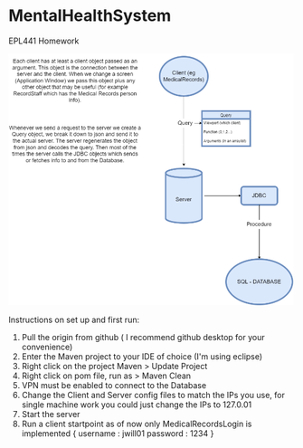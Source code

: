 # MentalHealthSystem
EPL441 Homework

<img src="basic_structure.png">

Instructions on set up and first run:
  1) Pull the origin from github ( I recommend github desktop for your convenience)
  2) Enter the Maven project to your IDE of choice (I'm using eclipse)
  3) Right click on the project Maven > Update Project
  4) Right click on pom file, run as > Maven Clean
  5) VPN must be enabled to connect to the Database
  6) Change the Client and Server config files to match the IPs you use, for single machine work you could just change the IPs to 127.0.01
  7) Start the server
  8) Run a client startpoint as of now only MedicalRecordsLogin is implemented { username : jwill01 password : 1234 }
